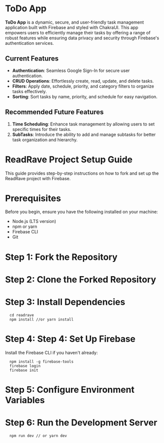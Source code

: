 # ToDo App

**ToDo App** is a dynamic, secure, and user-friendly task management application built with Firebase and styled with ChakraUI. This app empowers users to efficiently manage their tasks by offering a range of robust features while ensuring data privacy and security through Firebase's authentication services.

## Current Features

- **Authentication**: Seamless Google Sign-In for secure user authentication.
- **CRUD Operations**: Effortlessly create, read, update, and delete tasks.
- **Filters**: Apply date, schedule, priority, and category filters to organize tasks effectively.
- **Sorting**: Sort tasks by name, priority, and schedule for easy navigation.

## Recommended Future Features

1. **Time Scheduling**: Enhance task management by allowing users to set specific times for their tasks.
2. **SubTasks**: Introduce the ability to add and manage subtasks for better task organization and hierarchy.

# ReadRave Project Setup Guide
This guide provides step-by-step instructions on how to fork and set up the ReadRave project with Firebase.

# Prerequisites
Before you begin, ensure you have the following installed on your machine:
- Node.js (LTS version)
- npm or yarn
- Firebase CLI
- Git

# Step 1: Fork the Repository
# Step 2: Clone the Forked Repository
# Step 3: Install Dependencies
```
  cd readrave
  npm install //or yarn install
```
# Step 4: Step 4: Set Up Firebase
  Install the Firebase CLI if you haven't already:
```
  npm install -g firebase-tools
  firebase login
  firebase init
```
# Step 5: Configure Environment Variables
# Step 6: Run the Development Server
```
  npm run dev // or yarn dev
